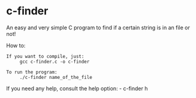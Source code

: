 # c-finder
An easy and very simple C program to find if a certain string is in an file or not!

How to:

    If you want to compile, just:
         gcc c-finder.c -o c-finder

    To run the program:
         ./c-finder name_of_the_file

If you need any help, consult the help option: 
    - c-finder h
